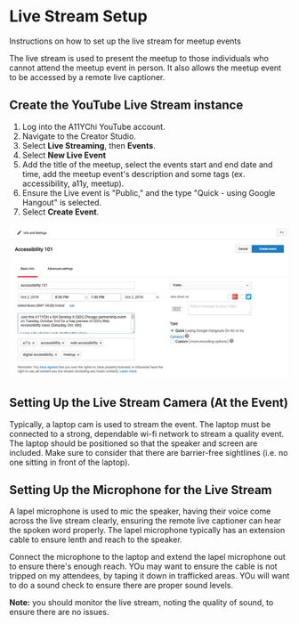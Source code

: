 # Live Stream Setup
Instructions on how to set up the live stream for meetup events

The live stream is used to present the meetup to those individuals who cannot attend the meetup event in person. It also allows the meetup event to be accessed by a remote live captioner.

## Create the YouTube Live Stream instance
1. Log into the A11YChi YouTube account.
2. Navigate to the Creator Studio.
3. Select **Live Streaming**, then **Events**.
4. Select **New Live Event**
5. Add the title of the meetup, select the events start and end date and time, add the meetup event's description and some tags (ex. accessibility, a11y, meetup).
6. Ensure the Live event is "Public," and the type "Quick - using Google Hangout" is selected.  
7. Select **Create Event**.

![Screenshot of the YouTube UI](https://github.com/A11YChi/Live-Stream-Setup/blob/master/YouTube-LiveEvent-Create.png "Screenshot of the YouTube UI")

## Setting Up the Live Stream Camera (At the Event)
Typically, a laptop cam is used to stream the event. The laptop must be connected to a strong, dependable wi-fi network to stream a quality event. The laptop should be positioned so that the speaker and screen are included. Make sure to consider that there are barrier-free sightlines (i.e. no one sitting in front of the laptop).

## Setting Up the Microphone for the Live Stream
A lapel microphone is used to mic the speaker, having their voice come across the live stream clearly, ensuring the remote live captioner can hear the spoken word properly. The lapel microphone typically has an extension cable to ensure lenth and reach to the speaker.

Connect the microphone to the laptop and extend the lapel microphone out to ensure there's enough reach. YOu may want to ensure the cable is not tripped on my attendees, by taping it down in trafficked areas. YOu will want to do a sound check to ensure there are proper sound levels.

**Note:** you should monitor the live stream, noting the quality of sound, to ensure there are no issues.
